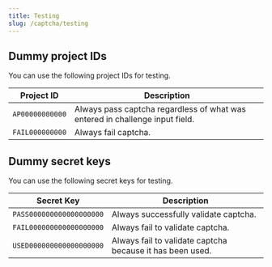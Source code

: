```yaml
---
title: Testing
slug: /captcha/testing
---
```


## Dummy project IDs

You can use the following project IDs for testing.

| Project ID      | Description                                                                  |
| --------------- | ---------------------------------------------------------------------------- |
| `AP00000000000` | Always pass captcha regardless of what was entered in challenge input field. |
| `FAIL000000000` | Always fail captcha.                                                         |

## Dummy secret keys

You can use the following secret keys for testing.

| Secret Key               | Description                                               |
| ------------------------ | --------------------------------------------------------- |
| `PASS000000000000000000` | Always successfully validate captcha.                     |
| `FAIL000000000000000000` | Always fail to validate captcha.                          |
| `USED000000000000000000` | Always fail to validate captcha because it has been used. |
